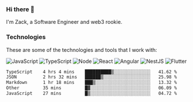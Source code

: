 ### Hi there 👋
I'm Zack, a Software Engineer and web3 rookie.

### Technologies
These are some of the technologies and tools that I work with:

![JavaScript](https://img.shields.io/badge/JavaScript-323330.svg?logo=javascript&logoColor=F7DF1E) 
![TypeScript](https://img.shields.io/badge/TypeScript-007ACC.svg?logo=typescript&logoColor=white) 
![Node](https://img.shields.io/badge/Node.js-43853D.svg?logo=node.js&logoColor=white)
![React](https://img.shields.io/badge/React-20232a.svg?logo=react&logoColor=61DAFB) 
![Angular](https://img.shields.io/badge/Angular-E23237.svg?logo=angularjs&logoColor=white)
![NestJS](https://img.shields.io/badge/NestJS-E0234E?logo=nestjs&logoColor=white)
![Flutter](https://img.shields.io/badge/Flutter-02569B.svg?logo=flutter&logoColor=white)

<!--START_SECTION:waka-->

```txt
TypeScript    4 hrs 4 mins    ██████████▒░░░░░░░░░░░░░░   41.62 %
JSON          2 hrs 32 mins   ██████▒░░░░░░░░░░░░░░░░░░   25.98 %
Markdown      1 hr 18 mins    ███▒░░░░░░░░░░░░░░░░░░░░░   13.32 %
Other         35 mins         █▓░░░░░░░░░░░░░░░░░░░░░░░   06.09 %
JavaScript    27 mins         █▒░░░░░░░░░░░░░░░░░░░░░░░   04.72 %
```

<!--END_SECTION:waka-->

